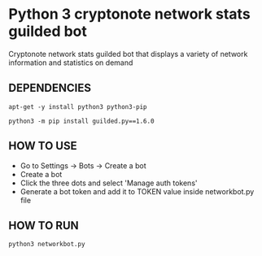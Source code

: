 # Python 3 cryptonote network stats guilded bot

Cryptonote network stats guilded bot that displays a variety of network information and statistics on demand


## DEPENDENCIES

``
apt-get -y install python3 python3-pip
``

``
python3 -m pip install guilded.py==1.6.0
``

## HOW TO USE

- Go to Settings -> Bots -> Create a bot
- Create a bot
- Click the three dots and select 'Manage auth tokens'
- Generate a bot token and add it to TOKEN value inside networkbot.py file

## HOW TO RUN

``
 python3 networkbot.py
``

